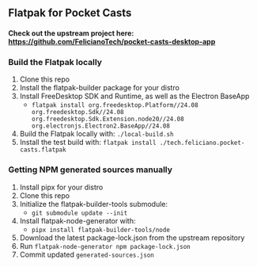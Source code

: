 ## Flatpak for Pocket Casts

#### Check out the upstream project here: https://github.com/FelicianoTech/pocket-casts-desktop-app

### Build the Flatpak locally
1. Clone this repo
2. Install the flatpak-builder package for your distro
3. Install FreeDesktop SDK and Runtime, as well as the Electron BaseApp
   * `flatpak install org.freedesktop.Platform//24.08 org.freedesktop.Sdk//24.08 org.freedesktop.Sdk.Extension.node20//24.08 org.electronjs.Electron2.BaseApp//24.08`
4. Build the Flatpak locally with: `./local-build.sh`
5. Install the test build with: `flatpak install ./tech.feliciano.pocket-casts.flatpak`

### Getting NPM generated sources manually
1. Install pipx for your distro
2. Clone this repo
3. Initialize the flatpak-builder-tools submodule:
   * `git submodule update --init`
3. Install flatpak-node-generator with:
   * `pipx install flatpak-builder-tools/node`
4. Download the latest package-lock.json from the upstream repository
5. Run `flatpak-node-generator npm package-lock.json`
6. Commit updated `generated-sources.json`
